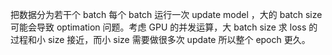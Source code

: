 
把数据分为若干个 batch 每个 batch 运行一次 update model ，大的 batch size 可能会导致 optimation 问题。考虑 GPU 的并发运算，大 batch size 求 loss 的过程和小 size 接近，而小 size 需要做很多次 update 所以整个 epoch 更久。